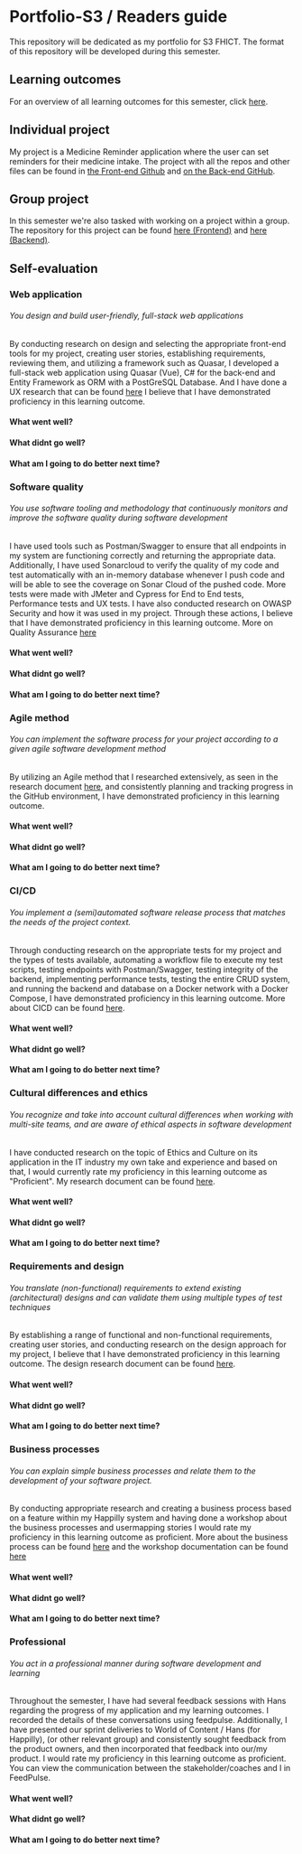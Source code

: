 # Portfolio-S3 / Readers guide
This repository will be dedicated as my portfolio for S3 FHICT. The format of this repository will be developed during this semester.

## Learning outcomes
For an overview of all learning outcomes for this semester, click [here](Documents/learning-outcomes.md).

## Individual project
My project is a Medicine Reminder application where the user can set reminders for their medicine intake. The project with all the repos and other files can be found in [the Front-end Github](https://github.com/yannick-wk/Happilly-Frontend) and [on the Back-end GitHub](https://github.com/yannick-wk/Happilly-Backend).

## Group project
In this semester we're also tasked with working on a project within a group. The repository for this project can be found [here (Frontend)](https://github.com/JSchuurmans03/WoC-Frontend) and [here (Backend)](https://github.com/JSchuurmans03/WoC-Backend).

## Self-evaluation
### Web application
###### You design and build user-friendly, full-stack web applications

By conducting research on design and selecting the appropriate front-end tools for my project, creating user stories, establishing requirements, reviewing them, and utilizing a framework such as Quasar, I developed a full-stack web application using Quasar (Vue), C# for the back-end and Entity Framework as ORM with a PostGreSQL Database. And I have done a UX research that can be found [here](Documents/ux-research.md) I believe that I have demonstrated proficiency in this learning outcome. 

#### What went well?

#### What didnt go well?

#### What am I going to do better next time?

### Software quality
###### You use software tooling and methodology that continuously monitors and improve the software quality during software development

I have used tools such as Postman/Swagger to ensure that all endpoints in my system are functioning correctly and returning the appropriate data. Additionally, I have used Sonarcloud to verify the quality of my code and test automatically with an in-memory database whenever I push code and will be able to see the coverage on Sonar Cloud of the pushed code. More tests were made with JMeter and Cypress for End to End tests, Performance tests and UX tests. I have also conducted research on OWASP Security and how it was used in my project. Through these actions, I believe that I have demonstrated proficiency in this learning outcome. More on Quality Assurance [here](Documents/quality-assurance.md)

#### What went well?

#### What didnt go well?

#### What am I going to do better next time?

### Agile method
###### You can implement the software process for your project according to a given agile software development method

By utilizing an Agile method that I researched extensively, as seen in the research document [here](Documents/agile.md), and consistently planning and tracking progress in the GitHub environment, I have demonstrated proficiency in this learning outcome.

#### What went well?

#### What didnt go well?

#### What am I going to do better next time?

### CI/CD
###### You implement a (semi)automated software release process that matches the needs of the project context.

Through conducting research on the appropriate tests for my project and the types of tests available, automating a workflow file to execute my test scripts, testing endpoints with Postman/Swagger, testing integrity of the backend, implementing performance tests, testing the entire CRUD system, and running the backend and database on a Docker network with a Docker Compose, I have demonstrated proficiency in this learning outcome. More about CICD can be found [here](Documents/cicd.md).

#### What went well?

#### What didnt go well?

#### What am I going to do better next time?

### Cultural differences and ethics
###### You recognize and take into account cultural differences when working with multi-site teams, and are aware of ethical aspects in software development

I have conducted research on the topic of Ethics and Culture on its application in the IT industry my own take and experience and based on that, I would currently rate my proficiency in this learning outcome as "Proficient". My research document can be found [here](Documents/cultural-differences-and-ethics.md).

#### What went well?

#### What didnt go well?

#### What am I going to do better next time?

### Requirements and design
###### You translate (non-functional) requirements to extend existing (architectural) designs and can validate them using multiple types of test techniques

By establishing a range of functional and non-functional requirements, creating user stories, and conducting research on the design approach for my project, I believe that I have demonstrated proficiency in this learning outcome. The design research document can be found [here](Documents/ux-research.md).

#### What went well?

#### What didnt go well?

#### What am I going to do better next time?

### Business processes
###### You can explain simple business processes and relate them to the development of your software project.

By conducting appropriate research and creating a business process based on a feature within my Happilly system and having done a workshop about the business processes and usermapping stories I would rate my proficiency in this learning outcome as proficient. More about the business process can be found [here](Documents/business-process.md) and the workshop documentation can be found [here](https://github.com/fontys-open-up/2223nj-db03/tree/main/user-story-mapping-workshop)

#### What went well?

#### What didnt go well?

#### What am I going to do better next time?

### Professional
###### You act in a professional manner during software development and learning

Throughout the semester, I have had several feedback sessions with Hans regarding the progress of my application and my learning outcomes. I recorded the details of these conversations using feedpulse. Additionally, I have presented our sprint deliveries to World of Content / Hans (for Happilly), (or other relevant group) and consistently sought feedback from the product owners, and then incorporated that feedback into our/my product. I would rate my proficiency in this learning outcome as proficient. You can view the communication between the stakeholder/coaches and I in FeedPulse.

#### What went well?

#### What didnt go well?

#### What am I going to do better next time?
